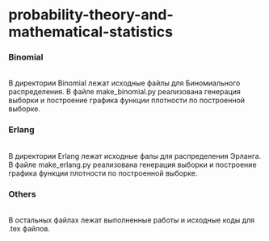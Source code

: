 <h1> probability-theory-and-mathematical-statistics </h1>

<h3>Binomial</h3>
<br> В директории Binomial лежат исходные файлы для Биномиального распределения. В файле make_binomial.py реализована генерация выборки и построение графика функции плотности по построенной выборке.</br>
<h3>Erlang</h3>
<br>В директории Erlang лежат исходные фалы для распределения Эрланга. В файле make_erlang.py реализована генерация выборки и построение графика функции плотности по построенной выборке.</br>

<h3>Others</h3>
<br>В остальных файлах лежат выполненные работы и исходные коды для .tex файлов.</br>
